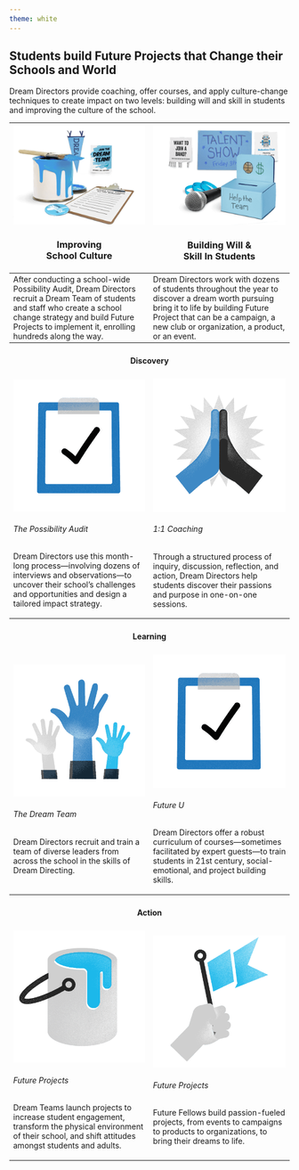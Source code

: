 ```yaml
---
theme: white
---
```


## Students build Future Projects that Change their Schools and World

Dream Directors provide coaching, offer courses, and apply culture-change techniques to create impact on two levels: building will and skill in students and improving the culture of the school.

<table>
  <thead>
    <tr>
      <th>
        <img src="/img/method-school-culture.png" alt="Improving School Culture" />
        <h3>Improving<br>School Culture</h3>
      </th>
      <th>
        <img src="/img/method-will-skill.png" alt="Building Will and Skill in Students" />
        <h3>Building Will &<br>Skill In Students</h3>
      </th>
    </tr>
  </thead>
  <tbody>
    <tr>
      <td>
        After conducting a school-wide Possibility Audit, Dream Directors recruit a Dream Team of students and staff who create a school change strategy and build Future Projects to implement it, enrolling hundreds along the way.
      </td>
      <td>
        Dream Directors work with dozens of students throughout the year to discover a dream worth pursuing bring it to life by building Future Project that can be a campaign, a new club or organization, a product, or an event.
      </td>
    </tr>
    <tr>
      <th colspan="2"><h4>Discovery</h4></th>
    </tr>
    <tr>
      <td>
        <img src="/img/method-clipboard-fs8.png" alt="The Possibility Audit">
        <h6>The Possibility Audit</h6>
        <p>Dream Directors use this month-long process—involving dozens of interviews and observations—to uncover their school’s challenges and opportunities and design a tailored impact strategy.</p>
      </td>
      <td>
        <img src="/img/method-hifive-fs8.png" alt="1:1 Coaching">
        <h6>1:1 Coaching</h6>
        <p>Through a structured process of inquiry, discussion, reflection, and action, Dream Directors help students discover their passions and purpose in one-on-one sessions.</p>
      </td>
    </tr>
    <tr>
      <th colspan="2"><h4>Learning</h4></th>
    </tr>
    <tr>
      <td>
        <img src="/img/method-hands-raised-fs8.png" alt="The Dream Team">
        <h6>The Dream Team</h6>
        <p>Dream Directors recruit and train a team of diverse leaders from across the school in the skills of Dream Directing.</p>
      </td>
      <td>
        <img src="/img/method-clipboard-fs8.png" alt="Future U">
        <h6>Future U</h6>
        <p>Dream Directors offer a robust curriculum of courses—sometimes facilitated by expert guests—to train students in 21st century, social-emotional, and project building skills.</p>
      </td>
    </tr>
    <tr>
      <th colspan="2"><h4>Action</h4></th>
    </tr>
    <tr>
      <td>
        <img src="/img/method-paint-fs8.png" alt="Future projects">
        <h6>Future Projects</h6>
        <p>Dream Teams launch projects to increase student engagement, transform the physical environment of their school, and shift attitudes amongst students and adults.</p>
      </td>
      <td>
        <img src="/img/method-flag-fs8.png" alt="Future Projects">
        <h6>Future Projects</h6>
        <p>Future Fellows build passion-fueled projects, from events to campaigns to products to organizations, to bring their dreams to life.</p>
      </td>
    </tr>
  </tbody>
</table>
